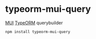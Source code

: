 # typeorm-mui-query

[MUI](https://mui.com/) [TypeORM](https://typeorm.io/) querybuilder

    npm install typeorm-mui-query
